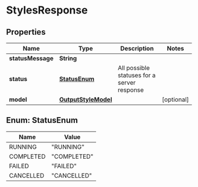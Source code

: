 

# StylesResponse


## Properties

| Name | Type | Description | Notes |
|------------ | ------------- | ------------- | -------------|
|**statusMessage** | **String** |  |  |
|**status** | [**StatusEnum**](#StatusEnum) | All possible statuses for a server response |  |
|**model** | [**OutputStyleModel**](OutputStyleModel.md) |  |  [optional] |



## Enum: StatusEnum

| Name | Value |
|---- | -----|
| RUNNING | &quot;RUNNING&quot; |
| COMPLETED | &quot;COMPLETED&quot; |
| FAILED | &quot;FAILED&quot; |
| CANCELLED | &quot;CANCELLED&quot; |




